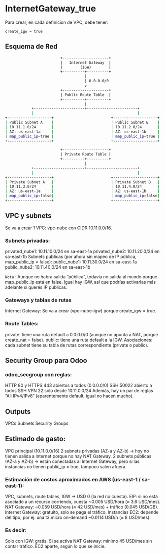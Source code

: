 # InternetGateway_true  

Para crear, en cada definicion de VPC, debe tener:

`create_igw = true`

## Esquema de Red

```bash
                         +---------------------+
                         |   Internet Gateway  |
                         |        (IGW)        |
                         +----------+----------+
                                    |
                                    | 0.0.0.0/0
                                    v
                         +---------------------+
                         | Public Route Table  |
                         +----------+----------+
                                    |
            +-----------------------+-----------------------+
            |                                               |
+--------------------+                          +--------------------+
| Public Subnet A    |                          | Public Subnet B    |
| 10.11.1.0/24       |                          | 10.11.2.0/24       |
| AZ: us-east-1a     |                          | AZ: us-east-1b     |
| map_public_ip=true |                          | map_public_ip=true |
+--------------------+                          +--------------------+

                         +---------------------+
                         | Private Route Table |
                         +----------+----------+
                                    |
            +-----------------------+-----------------------+
            |                                               |
+--------------------+                          +--------------------+
| Private Subnet A   |                          | Private Subnet B   |
| 10.11.3.0/24       |                          | 10.11.4.0/24       |
| AZ: us-east-1a     |                          | AZ: us-east-1b     |
| map_public_ip=false|                          | map_public_ip=false|
+--------------------+                          +--------------------+

```


## VPC y subnets

Se va a crear 1 VPC: vpc-nube con CIDR 10.11.0.0/16.

### Subnets privadas:
privated_nube1: 10.11.10.0/24 en sa-east-1a
privated_nube2: 10.11.20.0/24 en sa-east-1b
Subnets públicas (por ahora sin mapeo de IP pública, map_public_ip = false):
public_nube1: 10.11.30.0/24 en sa-east-1a
public_nube2: 10.11.40.0/24 en sa-east-1b

`Nota:` Aunque no habra salida “pública”, todavía no salida al mundo porque map_public_ip está en false.
        Igual hay IGW, así que podrías activarlas más adelante si querés IP públicas.

### Gateways y tablas de rutas

Internet Gateway: Se va a crear (vpc-nube-igw) porque create_igw = true.

### Route Tables:

private: tiene una ruta default a 0.0.0.0/0 (aunque no apunta a NAT, porque create_nat = false).
public: tiene una ruta default a la IGW.
Asociaciones: cada subnet tiene su tabla de rutas correspondiente (private o public).

## Security Group para Odoo

### odoo_secgroup con reglas:
HTTP 80 y HTTPS 443 abiertos a todos (0.0.0.0/0)
SSH 50022 abierto a todos
SSH VPN 22 solo desde 10.11.0.0/24
Además, hay un par de reglas “All IPv4/IPv6” (aparentemente default, igual no hacen mucho).

## Outputs

VPCs
Subnets
Security Groups

## Estimado de gasto:
VPC principal (10.11.0.0/16)
2 subnets privadas (AZ-a y AZ-b) → hoy no tienen salida a Internet porque no hay NAT Gateway.
2 subnets públicas (AZ-a y AZ-b) → están conectadas al Internet Gateway, pero si las instancias no tienen public_ip = true, tampoco salen afuera.

### Estimación de costos aproximados en AWS (us-east-1 / sa-east-1):
VPC, subnets, route tables, IGW → USD 0 (la red no cuesta).
EIP: si no está asociado a un recurso corriendo, cuesta ~0.005 USD/hora (≈ 3.6 USD/mes).
NAT Gateway: ~0.059 USD/hora (≈ 42 USD/mes) + tráfico (0.045 USD/GB).
Internet Gateway: gratuito, solo se paga el tráfico.
Instancias EC2: depende del tipo, por ej. una t3.micro on-demand ~0.0114 USD/h (≈ 8 USD/mes).

### Es decir:

Solo con IGW: gratis.
Si se activa NAT Gateway: mínimo 45 USD/mes sin contar tráfico.
EC2 aparte, según lo que se inicie.
